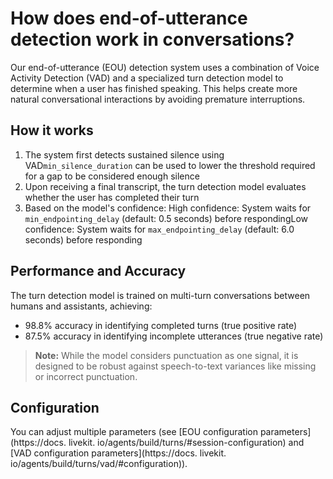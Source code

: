 # How does end-of-utterance detection work in conversations?

Our end-of-utterance (EOU) detection system uses a combination of Voice Activity Detection (VAD) and a specialized turn detection model to determine when a user has finished speaking. This helps create more natural conversational interactions by avoiding premature interruptions.


## How it works


1. The system first detects sustained silence using VAD`min_silence_duration` can be used to lower the threshold required for a gap to be considered enough silence
2. Upon receiving a final transcript, the turn detection model evaluates whether the user has completed their turn
3. Based on the model's confidence: High confidence: System waits for `min_endpointing_delay` (default: 0.5 seconds) before respondingLow confidence: System waits for `max_endpointing_delay` (default: 6.0 seconds) before responding


## Performance and Accuracy

The turn detection model is trained on multi-turn conversations between humans and assistants, achieving:


- 98.8% accuracy in identifying completed turns (true positive rate)
- 87.5% accuracy in identifying incomplete utterances (true negative rate)


> **Note:** While the model considers punctuation as one signal, it is designed to be robust against speech-to-text variances like missing or incorrect punctuation.


## Configuration

You can adjust multiple parameters (see [EOU configuration parameters](https://docs. livekit. io/agents/build/turns/#session-configuration) and [VAD configuration parameters](https://docs. livekit. io/agents/build/turns/vad/#configuration)).